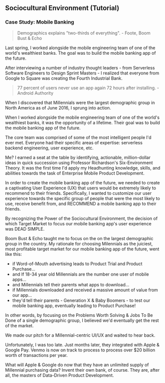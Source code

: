 ## Sociocultural Environment (Tutorial)
### Case Study: Mobile Banking

> Demographics explains "two-thirds of everything". - Foote, Boom Bust & Echo

Last spring, I worked alongside the mobile engineering team of one of the world's wealthiest banks. The goal was to build the mobile banking app of the future.

After interviewing a number of industry thought leaders - from Serverless Software Engineers to Design Sprint Masters - I realized that everyone from Google to Square was creating the Fourth Industrial Bank.

> 77 percent of users never use an app again 72 hours after installing. - Android Authority

When I discovered that Millennials were the largest demographic group in North America as of June 2016, I sprung into action.

When I worked alongside the mobile engineering team of one of the world's wealthiest banks, it was the opportunity of a lifetime. Their goal was to build the mobile banking app of the future.

The core team was comprised of some of the most intelligent people I'd ever met. Everyone had their specific areas of expertise: serverless backend engineering, user experience, etc.

Me? I earned a seat at the table by identifying, actionable, million-dollar ideas in quick succession using Professor Richardson's Six-Environment Theory. It was the first time I'd apply my Headhunting knowledge, skills, and abilities towards the task of Enterprise Mobile Product Development.

In order to create the mobile banking app of the future, we needed to create a captivating User Experience (UX) that users would be extremely likely to recommend to their friends. Specifically, I wanted to customize our user experience towards the specific group of people that were the most likely to use, receive benefit from, and RECOMMEND a mobile banking app to their friends.

By recognizing the Power of the Sociocultural Environment, the decision of which Target Market to focus our mobile banking app's user experience was DEAD SIMPLE.

Boom Bust & Echo taught me to focus on the on the largest demographic group in the country. My rationale for choosing Milennials as the juiciest, most profitable target market for our mobile banking app of the future, went like this:
- if Word-of-Mouth advertising leads to Product Trial and Product Purchase...
- and If 18-34 year old Millennials are the number one user of mobile apps...
- and Millennials tell their parents what apps to download...
- if Millennials downloaded and received a massive amount of value from our app...
- they'd tell their parents - Generation X & Baby Boomers - to test our mobile banking app, eventually leading to Product Purchase!

In other words, by focusing on the Problems Worth Solving & Jobs To Be Done of a single demographic group, I believed we'd eventually get the rest of the market.

We made our pitch for a Millennial-centric UI/UX and waited to hear back.

Unfortunately, I was too late. Just months later, they integrated with Apple & Google Pay. Venmo is now on track to process to process over $20 billion worth of transactions per year.

What will Apple & Google do now that they have an unlimited supply of Millennial purchasing data? Invent their own bank, of course. They are, after all, the masters of Data-Driven Product Development.
